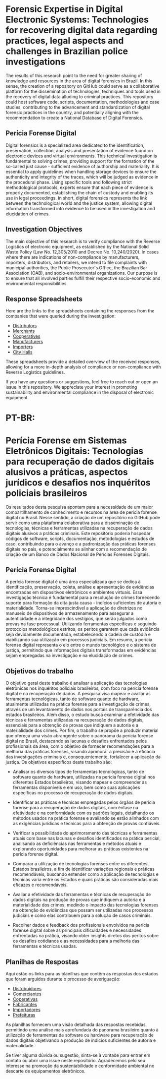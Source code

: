 # Forensic Expertise in Digital Electronic Systems: Technologies for recovering digital data regarding practices, legal aspects and challenges in Brazilian police investigations

The results of this research point to the need for greater sharing of knowledge and resources in the area of digital forensics in Brazil. In this sense, the creation of a repository on GitHub could serve as a collaborative platform for the dissemination of technologies, techniques and tools used in the recovery of digital data alluding to criminal practices. This repository could host software code, scripts, documentation, methodologies and case studies, contributing to the advancement and standardization of digital forensic practices in the country, and potentially aligning with the recommendation to create a National Database of Digital Forensics.

## Perícia Forense Digital
Digital forensics is a specialized area dedicated to the identification, preservation, collection, analysis and presentation of evidence found on electronic devices and virtual environments. This technical investigation is fundamental to solving crimes, providing support for the formation of the so-called just cause - sufficient evidence of authorship and materiality. It is essential to apply guidelines when handling storage devices to ensure the authenticity and integrity of the traces, which will be judged as evidence in the procedural phase. Using specific tools and following strict methodological protocols, experts ensure that each piece of evidence is properly documented, establishing the chain of custody and enabling its use in legal proceedings. In short, digital forensics represents the link between the technological world and the justice system, allowing digital information transformed into evidence to be used in the investigation and elucidation of crimes.

## Investigation Objectives
The main objective of this research is to verify compliance with the Reverse Logistics of electronic equipment, as established by the National Solid Waste Policy (Law No. 12,305/2010 and Decree No. 10,240/2020). In cases where there are indications of non-compliance by manufacturers, importers, distributors, and retailers, we intend to file complaints with municipal authorities, the Public Prosecutor's Office, the Brazilian Bar Association (OAB), and socio-environmental organizations. Our purpose is to ensure that all involved parties fulfill their respective socio-economic and environmental responsibilities.

## Response Spreadsheets
Here are the links to the spreadsheets containing the responses from the companies that were queried during the investigation:

- [Distributors](https://docs.google.com/spreadsheets/d/1_9GmCSYIBlck2VQbjIxxf8prKJAj0nqn-ThlUpODLY8/edit?usp=sharing)
- [Merchants](https://docs.google.com/spreadsheets/d/1lbnEPV4-CQUuy-w_ME88JsqlxdQ0zQIFKJ0vZbqvwBc/edit?usp=sharing)
- [Cooperatives](https://docs.google.com/spreadsheets/d/1elgAY8Xc2p_kNHCcXKklRaldBXr2gxnDrjhyqn-3b-U/edit?usp=sharing)
- [Manufacturers](https://docs.google.com/spreadsheets/d/1lN6Ok7iyFMuc1FKns6t6chbiS4pMNNeyIC8M7tEN6w0/edit?usp=sharing)
- [Importers](https://docs.google.com/spreadsheets/d/1oArWTerRD6X_yAsCa8hhU5MkjUOS9xlYH-4vXyCD3d4/edit?usp=sharing)
- [City Halls](https://docs.google.com/spreadsheets/d/1sXTpzL3KLTz9Gb6e0EbgGxZzHhX-D6snA1lIYJKaA8k/edit?usp=sharing)

These spreadsheets provide a detailed overview of the received responses, allowing for a more in-depth analysis of compliance or non-compliance with Reverse Logistics guidelines.

If you have any questions or suggestions, feel free to reach out or open an issue in this repository. We appreciate your interest in promoting sustainability and environmental compliance in the disposal of electronic equipment.



# PT-BR:

# Perícia Forense em Sistemas Eletrônicos Digitais: Tecnologias para recuperação de dados digitais alusivos a práticas, aspectos jurídicos e desafios nos inquéritos policiais brasileiros

Os resultados desta pesquisa apontam para a necessidade de um maior compartilhamento de conhecimento e recursos na área de perícia forense digital no Brasil. Nesse sentido, a criação de um repositório no GitHub pode servir como uma plataforma colaborativa para a disseminação de tecnologias, técnicas e ferramentas utilizadas na recuperação de dados digitais alusivos a práticas criminais. Este repositório poderia hospedar códigos de software, scripts, documentação, metodologias e estudos de caso, contribuindo para o avanço e a padronização das práticas forenses digitais no país, e potencialmente se alinhar com a recomendação de criação de um Banco de Dados Nacional de Perícias Forenses Digitais.

## Perícia Forense Digital
A perícia forense digital é uma área especializada que se dedica à identificação, preservação, coleta, análise e apresentação de evidências encontradas em dispositivos eletrônicos e ambientes virtuais. Essa investigação técnica é fundamental para a resolução de crimes fornecendo suporte para formação da dita justa causa - indícios suficientes de autoria e materialidade. Torna-se imprescindível a aplicação de diretrizes no manuseio de dispositivos de armazenamento para assegurar a autenticidade e a integridade dos vestígios, que serão julgados como provas na fase processual. Utilizando ferramentas específicas e seguindo protocolos metodológicos estritos, os peritos garantem que cada evidência seja devidamente documentada, estabelecendo a cadeia de custódia e viabilizando sua utilização em processos judiciais. Em resumo, a perícia forense digital representa o elo entre o mundo tecnológico e o sistema de justiça, permitindo que informações digitais transformadas em evidências sejam empregadas na investigação e na elucidação de crimes.

## Objetivos do trabalho
O objetivo geral deste trabalho é analisar a aplicação das tecnologias eletrônicas nos inquéritos policiais brasileiros, com foco na perícia forense digital e na recuperação de dados. A pesquisa visa mapear e avaliar as ferramentas tecnológicas, tanto de software quanto de hardware, atualmente utilizadas na prática forense para a investigação de crimes, através de um levantamento de dados nos portais de transparência dos estados brasileiros. Além disso, o estudo busca examinar a efetividade das técnicas e ferramentas utilizadas na recuperação de dados digitais, essenciais para a obtenção de provas que indiquem a autoria e a materialidade dos crimes. Por fim, o trabalho se propõe a produzir material que ofereça uma visão abrangente sobre o panorama da perícia forense digital no Brasil, destacando as lacunas e desafios enfrentados pelos profissionais da área, com o objetivo de fornecer recomendações para a melhoria das práticas forenses, visando aprimorar a precisão e a eficácia das investigações criminais e, consequentemente, fortalecer a aplicação da justiça.
Os objetivos específicos deste trabalho são:

* Analisar os diversos tipos de ferramentas tecnológicas, tanto de software quanto de hardware, utilizadas na perícia forense digital nos diferentes Estados brasileiros, visando mapear e compreender as ferramentas disponíveis e em uso, bem como suas aplicações específicas no processo de recuperação de dados digitais.

* Identificar as práticas e técnicas empregadas pelos órgãos de perícia forense para a recuperação de dados digitais, com ênfase na efetividade e na conformidade com os padrões legais, detalhando os métodos usados na prática forense e avaliando se estão alinhados com as exigências jurídicas e técnicas para a obtenção de provas confiáveis.

* Verificar a possibilidade do aprimoramento das técnicas e ferramentas atuais com base nas lacunas e desafios identificados na prática pericial, analisando as deficiências nas ferramentas e métodos atuais e explorando oportunidades para melhorar as práticas existentes na perícia forense digital.

* Comparar a utilização de tecnologias forenses entre os diferentes Estados brasileiros, a fim de identificar variações regionais e práticas recomendáveis, buscando entender como a aplicação de tecnologias e técnicas varia entre os Estados e quais práticas são consideradas mais eficazes e recomendáveis.

* Avaliar a efetividade das ferramentas e técnicas de recuperação de dados digitais na produção de provas que indiquem a autoria e a materialidade dos crimes, medindo o impacto das tecnologias forenses na obtenção de evidências que possam ser utilizadas nos processos judiciais e como elas contribuem para a solução de casos criminais.

* Recolher dados e feedback dos profissionais envolvidos na perícia forense digital sobre as principais dificuldades e necessidades enfrentadas na prática, visando obter insights diretos dos peritos sobre os desafios cotidianos e as necessidades para a melhoria das ferramentas e técnicas usadas.

## Planilhas de Respostas
Aqui estão os links para as planilhas que contêm as respostas dos estados que foram arguidos durante o processo de averiguação:

- [Distribuidores](https://docs.google.com/spreadsheets/d/1_9GmCSYIBlck2VQbjIxxf8prKJAj0nqn-ThlUpODLY8/edit?usp=sharing)
- [Comerciantes](https://docs.google.com/spreadsheets/d/1lbnEPV4-CQUuy-w_ME88JsqlxdQ0zQIFKJ0vZbqvwBc/edit?usp=sharing)
- [Coperativas](https://docs.google.com/spreadsheets/d/1elgAY8Xc2p_kNHCcXKklRaldBXr2gxnDrjhyqn-3b-U/edit?usp=sharing)
- [Fabricantes](https://docs.google.com/spreadsheets/d/1lN6Ok7iyFMuc1FKns6t6chbiS4pMNNeyIC8M7tEN6w0/edit?usp=sharing)
- [Importadores](https://docs.google.com/spreadsheets/d/1oArWTerRD6X_yAsCa8hhU5MkjUOS9xlYH-4vXyCD3d4/edit?usp=sharing)
- [Prefeituras](https://docs.google.com/spreadsheets/d/1sXTpzL3KLTz9Gb6e0EbgGxZzHhX-D6snA1lIYJKaA8k/edit?usp=sharing)

As planilhas fornecem uma visão detalhada das respostas recebidas, permitindo uma análise mais aprofundada do panorama brasileiro quanto à utilização de ferramentas de software ou hardware para recuperação de dados digitais objetivando a produção de índicios suficientes de autoria e materialidade.

Se tiver alguma dúvida ou sugestão, sinta-se à vontade para entrar em contato ou abrir uma issue neste repositório. Agradecemos pelo seu interesse na promoção da sustentabilidade e conformidade ambiental no descarte de equipamentos eletrônicos.
